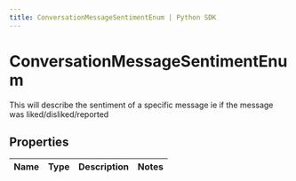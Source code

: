 ```yaml
---
title: ConversationMessageSentimentEnum | Python SDK
---
```


# ConversationMessageSentimentEnum

This will describe the sentiment of a specific message ie if the message was liked/disliked/reported

## Properties

Name | Type | Description | Notes
------------ | ------------- | ------------- | -------------


